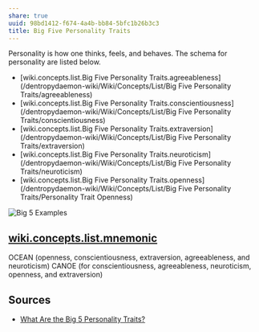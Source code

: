 ```yaml
---
share: true
uuid: 98bd1412-f674-4a4b-bb84-5bfc1b26b3c3
title: Big Five Personality Traits
---
```

Personality is how one thinks, feels, and behaves. The schema for personality are listed below.

* [wiki.concepts.list.Big Five Personality Traits.agreeableness](/dentropydaemon-wiki/Wiki/Concepts/List/Big Five Personality Traits/agreeableness)
* [wiki.concepts.list.Big Five Personality Traits.conscientiousness](/dentropydaemon-wiki/Wiki/Concepts/List/Big Five Personality Traits/conscientiousness)
* [wiki.concepts.list.Big Five Personality Traits.extraversion](/dentropydaemon-wiki/Wiki/Concepts/List/Big Five Personality Traits/extraversion)
* [wiki.concepts.list.Big Five Personality Traits.neuroticism](/dentropydaemon-wiki/Wiki/Concepts/List/Big Five Personality Traits/neuroticism)
* [wiki.concepts.list.Big Five Personality Traits.openness](/dentropydaemon-wiki/Wiki/Concepts/List/Big Five Personality Traits/Personality Trait Openness)

![Big 5 Examples](//assets/images/2021-10-16-16-03-09.png)

## [wiki.concepts.list.mnemonic](/dentropydaemon-wiki/Wiki/Concepts/List/mnemonic)

OCEAN (openness, conscientiousness, extraversion, agreeableness, and neuroticism)
CANOE (for conscientiousness, agreeableness, neuroticism, openness, and extraversion)

## Sources

* [What Are the Big 5 Personality Traits?](https://www.verywellmind.com/the-big-five-personality-dimensions-2795422)
